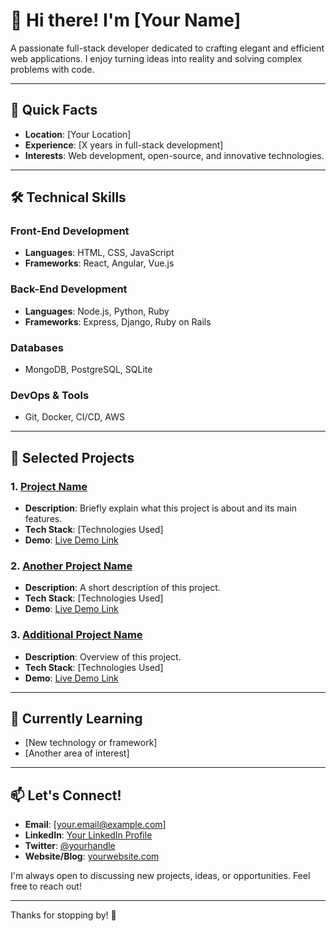 # 👋 Hi there! I'm [Your Name]

A passionate full-stack developer dedicated to crafting elegant and efficient web applications. I enjoy turning ideas into reality and solving complex problems with code.

---

## 🚀 Quick Facts

- **Location**: [Your Location]
- **Experience**: [X years in full-stack development]
- **Interests**: Web development, open-source, and innovative technologies.

---

## 🛠️ Technical Skills

### Front-End Development
- **Languages**: HTML, CSS, JavaScript
- **Frameworks**: React, Angular, Vue.js

### Back-End Development
- **Languages**: Node.js, Python, Ruby
- **Frameworks**: Express, Django, Ruby on Rails

### Databases
- MongoDB, PostgreSQL, SQLite

### DevOps & Tools
- Git, Docker, CI/CD, AWS

---

## 🌟 Selected Projects

### 1. [Project Name](link-to-your-project)
- **Description**: Briefly explain what this project is about and its main features.
- **Tech Stack**: [Technologies Used]
- **Demo**: [Live Demo Link](link-to-demo)

### 2. [Another Project Name](link-to-your-project)
- **Description**: A short description of this project.
- **Tech Stack**: [Technologies Used]
- **Demo**: [Live Demo Link](link-to-demo)

### 3. [Additional Project Name](link-to-your-project)
- **Description**: Overview of this project.
- **Tech Stack**: [Technologies Used]
- **Demo**: [Live Demo Link](link-to-demo)

---

## 🌱 Currently Learning

- [New technology or framework]
- [Another area of interest]

---

## 📫 Let's Connect!

- **Email**: [your.email@example.com]
- **LinkedIn**: [Your LinkedIn Profile](link-to-linkedin)
- **Twitter**: [@yourhandle](link-to-twitter)
- **Website/Blog**: [yourwebsite.com](link-to-website)

I'm always open to discussing new projects, ideas, or opportunities. Feel free to reach out!

---

Thanks for stopping by! 🚀
